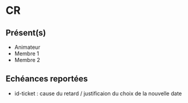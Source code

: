 # CR

## Présent(s)
- Animateur
- Membre 1
- Membre 2

## Echéances reportées
- id-ticket : cause du retard / justificaion du choix de la nouvelle date
